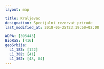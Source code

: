 ```yaml
---
layout: map

title: Kraljevac
designation: Specijalni rezervat prirode
last_modified_at: 2018-05-25T23:19:50+02:00

WDPA: [395443]
BioRaS: [416]
geoSrbija:
  L1_183: [122]
  L1_302: [41]
  L1_362: [48, 84]
---
```

